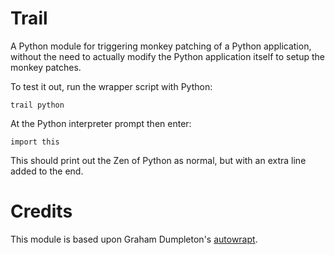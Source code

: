 Trail
=========

A Python module for triggering monkey patching of a Python application,
without the need to actually modify the Python application itself to
setup the monkey patches.

To test it out, run the wrapper script with Python:

    trail python

At the Python interpreter prompt then enter:

    import this

This should print out the Zen of Python as normal, but with an extra line
added to the end.

Credits
======
This module is based upon Graham Dumpleton's [autowrapt](https://github.com/GrahamDumpleton/autowrapt/).